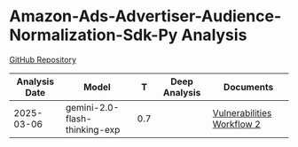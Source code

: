 # Amazon-Ads-Advertiser-Audience-Normalization-Sdk-Py Analysis

[GitHub Repository](https://github.com/amzn/amazon-ads-advertiser-audience-normalization-sdk-py)

| Analysis Date | Model | T | Deep Analysis | Documents |
|---------------|-------|---|:-------------:|-----------|
| 2025-03-06 | gemini-2.0-flash-thinking-exp | 0.7 |  | [Vulnerabilities Workflow 2](2025-03-06-gemini-2.0-flash-thinking-exp/vulnerabilities-workflow-2.md) |
